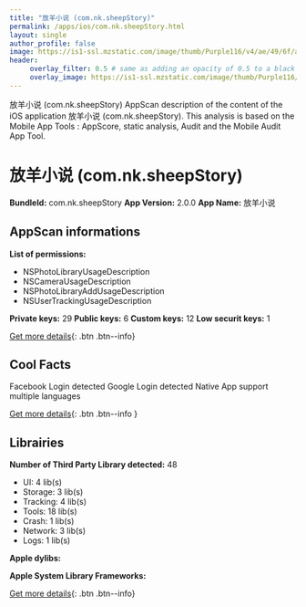 ```yaml
---
title: "放羊小说 (com.nk.sheepStory)"
permalink: /apps/ios/com.nk.sheepStory.html
layout: single
author_profile: false
image: https://is1-ssl.mzstatic.com/image/thumb/Purple116/v4/ae/49/6f/ae496f20-419e-1590-c027-5fb3fda1ac1c/AppIcon-0-0-1x_U007emarketing-0-0-0-5-0-0-sRGB-0-0-0-GLES2_U002c0-512MB-85-220-0-0.png/512x512bb.jpg
header: 
     overlay_filter: 0.5 # same as adding an opacity of 0.5 to a black background
     overlay_image: https://is1-ssl.mzstatic.com/image/thumb/Purple116/v4/ae/49/6f/ae496f20-419e-1590-c027-5fb3fda1ac1c/AppIcon-0-0-1x_U007emarketing-0-0-0-5-0-0-sRGB-0-0-0-GLES2_U002c0-512MB-85-220-0-0.png/512x512bb.jpg
---
```

放羊小说 (com.nk.sheepStory) AppScan description of the content of the iOS application 放羊小说 (com.nk.sheepStory). This analysis is based on the Mobile App Tools : AppScore, static analysis, Audit and the Mobile Audit App Tool.

# 放羊小说 (com.nk.sheepStory)

**BundleId:** com.nk.sheepStory
**App Version:** 2.0.0
**App Name:** 放羊小说


## AppScan informations 

**List of permissions:** 
- NSPhotoLibraryUsageDescription
- NSCameraUsageDescription
- NSPhotoLibraryAddUsageDescription
- NSUserTrackingUsageDescription
  
  
**Private keys:** 29
**Public keys:** 6
**Custom keys:** 12
**Low securit keys:** 1
  
[Get more details](/pricing.html){: .btn .btn--info}

## Cool Facts

Facebook Login detected
Google Login detected
Native App
support multiple languages
  
[Get more details](/pricing.html){: .btn .btn--info }

## Librairies 
**Number of Third Party Library detected:** 48
- UI: 4 lib(s)
- Storage: 3 lib(s)
- Tracking: 4 lib(s)
- Tools: 18 lib(s)
- Crash: 1 lib(s)
- Network: 3 lib(s)
- Logs: 1 lib(s)


**Apple dylibs:**


**Apple System Library Frameworks:**


  
[Get more details](/pricing.html){: .btn .btn--info}

